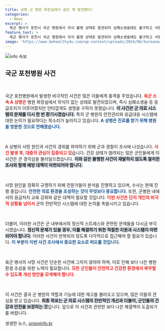 ```yaml
---
title: 상병 군 병원 화장실에서 숨진 채 발견됐다!
categories:
  - News
excerpt: >
  육군 병사가 포천시 국군 병원에서 의식 불명 상태로 발견되어 심폐소생술에도 불구하고 사망했습니다. 진료를 받으러 간 병원에서 일어난 이 불행한 사건, 그 배경에 어떤 진실이 숨겨져 있을까요?
feature_text: >
  육군 병사가 포천시 국군 병원에서 의식 불명 상태로 발견되어 심폐소생술에도 불구하고 사망했습니다. 진료를 받으러 간 병원에서 일어난 이 불행한 사건, 그 배경에 어떤 진실이 숨겨져 있을까요?
image: 'https://www.behealthy4u.com/wp-content/uploads/2024/06/koreanews.jpg'
---
```


<p><img src="https://www.behealthy4u.com/wp-content/uploads/2024/06/koreanews.jpg" alt="info 속보" /></p>

<h2 data-ke-size="size26">국군 포천병원 사건</h2>

<p data-ke-size="size16">&nbsp;</p>

<p>국군 포천병원에서 발생한 비극적인 사건은 많은 이들에게 충격을 주었습니다. <b><span style="color: #ee2323;">육군 소속 A 상병은</span></b> 병원 화장실에서 의식이 없는 상태로 발견되었으며, 즉시 심폐소생술 등 응급조치가 이루어졌지만 안타깝게도 생명을 구하지 못했습니다. <b><span style="background-color: #21538527;">이 사건은 군 의료 시스템의 문제를 다시 한 번 환기시켰습니다.</span></b> 특히 군 병원의 안전관리와 응급대응 시스템에 대한 논의가 필요하다는 목소리가 높아지고 있습니다. <b><span style="color: #1a5490;">A 상병은 진료를 받기 위해 병원을 방문한 것으로 전해졌습니다.</span></b></p>

<p data-ke-size="size16">&nbsp;</p>

<p>A 상병의 사망 원인과 사건의 경위를 파악하기 위해 군과 경찰이 조사에 나섰습니다. <b><span style="color: #ee2323;">사건 발생 후, 대중의 관심이 집중되고 있</span></b>습니다. 건강 상태가 염려되는 많은 군인들에게 이 사건은 큰 경각심을 불러일으켰습니다. <b><span style="background-color: #21538527;">이와 같은 불행한 사건이 재발하지 않도록 철저한 조사와 함께 예방 대책이 마련되어야 합니다.</span></b></p>

<p data-ke-size="size16">&nbsp;</p>

<p>사망 원인을 정확히 규명하기 위해 전문가들이 분석을 진행하고 있으며, 수사는 현재 진행 중입니다. <b><span style="color: #1a5490;">안전한 의료 환경을 조성하는 것이 무엇보다 중요합니다.</span></b> 또한, 군병원 내에서의 응급처치 교육 강화와 같은 대책이 필요할 것입니다. <b><span style="color: #ee2323;">이번 사건은 단지 개인의 비극적 상황을 넘어서</span></b> 군의 전반적인 시스템에 대한 논의를 촉발시키고 있습니다. </p>

<p data-ke-size="size16">&nbsp;</p>

<p>더불어, 이러한 사건은 군 내부에서의 정신적 스트레스와 관련된 문제들을 다시금 부각시켰습니다. <b><span style="background-color: #21538527;">정신적 문제가 있을 경우, 이를 해결하기 위한 적절한 지원과 시스템이 마련되어야 합니다.</span></b> 이러한 사건이 반복되지 않도록 다각적으로 접근해야 할 필요가 있습니다. <b><span style="color: #1a5490;">이 부분이 이번 사건 조사에서 중요한 요소로 떠오를 것입니다.</span></b></p>

<p data-ke-size="size16">&nbsp;</p>

<p>육군 병사의 사망 사건은 단순한 사건에 그치지 않아야 하며, 이로 인해 보다 나은 병원 환경 조성을 위한 노력이 필요합니다. <b><span style="color: #ee2323;">모든 군인들이 안전하고 건강한 환경에서 복무할 수 있도록 개선 방안을 모색해야 합니다.</span></b></p>

<p data-ke-size="size16">&nbsp;</p>

<p>이 사건은 결국 군 병원의 역할과 기능에 대한 재고를 불러오고 있으며, 많은 이들의 관심을 받고 있습니다. <b><span style="background-color: #21538527;">최종 목표는 군 의료 시스템의 전반적인 개선과 더불어, 군인들의 건강과 안전을 보장하는 것</span></b>입니다. 앞으로 이 사건과 관련한 보다 나은 해결책이 도출되기를 바랍니다.</p>
생생한 뉴스, <a href="https://onioninfo.kr" rel="dofollow">onioninfo.kr</a>


